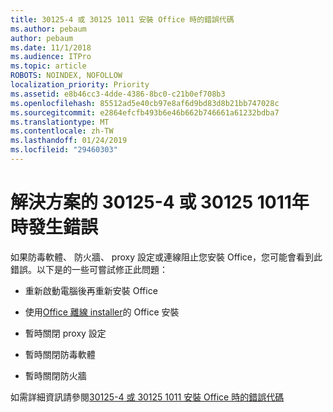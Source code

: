 ```yaml
---
title: 30125-4 或 30125 1011 安裝 Office 時的錯誤代碼
ms.author: pebaum
author: pebaum
ms.date: 11/1/2018
ms.audience: ITPro
ms.topic: article
ROBOTS: NOINDEX, NOFOLLOW
localization_priority: Priority
ms.assetid: e8b46cc3-4dde-4386-8bc0-c21b0ef708b3
ms.openlocfilehash: 85512ad5e40cb97e8af6d9bd83d8b21bb747028c
ms.sourcegitcommit: e2864efcfb493b6e46b662b746661a61232bdba7
ms.translationtype: MT
ms.contentlocale: zh-TW
ms.lasthandoff: 01/24/2019
ms.locfileid: "29460303"
---
```

# <a name="solutions-for-error-30125-4-or-30125-1011"></a>解決方案的 30125-4 或 30125 1011年時發生錯誤

如果防毒軟體、 防火牆、 proxy 設定或連線阻止您安裝 Office，您可能會看到此錯誤。以下是的一些可嘗試修正此問題：
  
- 重新啟動電腦後再重新安裝 Office
    
- 使用[Office 離線 installer](https://support.office.com/article/f0a85fe7-118f-41cb-a791-d59cef96ad1c.aspx)的 Office 安裝
    
- 暫時關閉 proxy 設定
    
- 暫時關閉防毒軟體
    
- 暫時關閉防火牆
    
如需詳細資訊請參閱[30125-4 或 30125 1011 安裝 Office 時的錯誤代碼](https://support.office.com/article/7bfabec6-76be-4cde-880e-819a9c569612.aspx)
  

